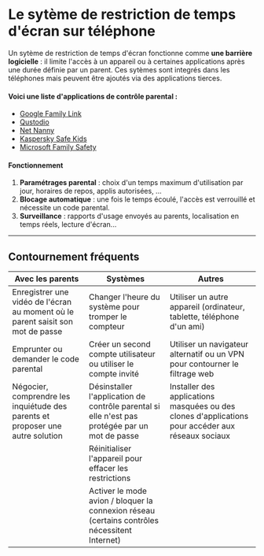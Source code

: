 # Le sytème de restriction de temps d'écran sur téléphone

Un sytème de restriction de temps d'écran fonctionne comme **une barrière logicielle** : il limite l'accès à un appareil ou à certaines applications après une durée définie par un parent. Ces sytèmes sont integrés dans les téléphones mais peuvent être ajoutés via des applications tierces.

#### Voici une liste d'applications de contrôle parental :


- [Google Family Link](https://families.google/familylink/)
- [Qustodio](https://www.qustodio.com)
- [Net Nanny](https://www.netnanny.com)
- [Kaspersky Safe Kids](https://www.kaspersky.fr/safe-kids)
- [Microsoft Family Safety](https://www.microsoft.com/fr-fr/microsoft-365/family-safety)

#### Fonctionnement

1. **Paramétrages parental** : choix d'un temps maximum d'utilisation par jour, horaires de repos, applis autorisées, ...
2. **Blocage automatique** : une fois le temps écoulé, l'accès est verrouillé et nécessite un code parental.
3. **Surveillance** : rapports d'usage envoyés au parents, localisation en temps réels, lecture d'écran...

---

## Contournement fréquents

| Avec les parents | Systèmes | Autres |
|--|--|--|
| Enregistrer une vidéo de l'écran au moment où le parent saisit son mot de passe | Changer l'heure du système pour tromper le compteur | Utiliser un autre appareil (ordinateur, tablette, téléphone d'un ami) |
| Emprunter ou demander le code parental | Créer un second compte utilisateur ou utiliser le compte invité | Utiliser un navigateur alternatif ou un VPN pour contourner le filtrage web |
| Négocier, comprendre les inquiétude des parents et proposer une autre solution | Désinstaller l'application de contrôle parental si elle n'est pas protégée par un mot de passe | Installer des applications masquées ou des clones d'applications pour accéder aux réseaux sociaux |
|  | Réinitialiser l'appareil pour effacer les restrictions | |
|  | Activer le mode avion / bloquer la connexion réseau (certains contrôles nécessitent Internet) ||
